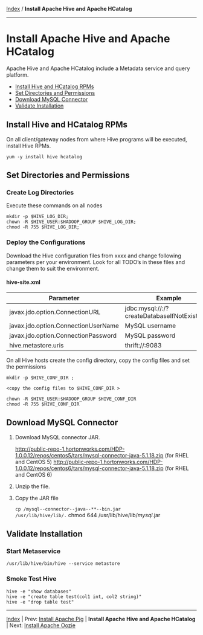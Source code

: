 [Index](./index.md)
/
**Install Apache Hive and Apache HCatalog**

------

Install Apache Hive and Apache HCatalog
=====

Apache Hive and Apache HCatalog include a Metadata service and query platform.

* [Install Hive and HCatalog RPMs](#install-hive-and-hcatalog-rpms)
* [Set Directories and Permissions](#set-directories-and-permissions)
* [Download MySQL Connector](#download-mysql-connector)
* [Validate Installation](#validate-installation)


Install Hive and HCatalog RPMs
----

On all client/gateway nodes from where Hive programs will be executed, install Hive RPMs.

    yum -y install hive hcatalog

Set Directories and Permissions
----

### Create Log Directories

Execute these commands on all nodes

    mkdir -p $HIVE_LOG_DIR;
    chown -R $HIVE_USER:$HADOOP_GROUP $HIVE_LOG_DIR;
    chmod -R 755 $HIVE_LOG_DIR;

### Deploy the Configurations

Download the Hive configuration files from xxxx and change following parameters per your environment.
Look for all TODO’s in these files and change them to suit the environment.

#### hive-site.xml

| Parameter         | Example        | Description  |
|-------------------|----------------|------------------|
| javax.jdo.option.ConnectionURL        | jdbc:mysql://<mysql host name>:<port>/<database name>?createDatabaseIfNotExist=true
| javax.jdo.option.ConnectionUserName	| MySQL username
| javax.jdo.option.ConnectionPassword   | MySQL password
| hive.metastore.uris               | thrift://<metastore server full hostname>:9083


On all Hive hosts create the config directory, copy the config files and set the permissions

    mkdir -p $HIVE_CONF_DIR ;
    
    <copy the config files to $HIVE_CONF_DIR > 

    chown -R $HIVE_USER:$HADOOP_GROUP $HIVE_CONF_DIR
    chmod -R 755 $HIVE_CONF_DIR
   
Download MySQL Connector
---

1. Download MySQL connector JAR.

    http://public-repo-1.hortonworks.com/HDP-1.0.0.12/repos/centos5/tars/mysql-connector-java-5.1.18.zip (for RHEL and CentOS 5)
    http://public-repo-1.hortonworks.com/HDP-1.0.0.12/repos/centos6/tars/mysql-connector-java-5.1.18.zip (for RHEL and CentOS 6)
    
2. Unzip the file.

3. Copy the JAR file

    <code>cp <download location>/mysql--connector--java--**--bin.jar /usr/lib/hive/lib/.</code>
    chmod 644 /usr/lib/hive/lib/*mysql*.jar


Validate Installation
----

### Start Metaservice

    /usr/lib/hive/bin/hive --service metastore

### Smoke Test Hive

    hive -e "show databases"
    hive -e "create table test(col1 int, col2 string)"
    hive -e "drop table test"


------

[Index](./index.md)
|
Prev: [Install Apache Pig](./apache-pig.md)
|
**Install Apache Hive and Apache HCatalog**
|
Next: [Install Apache Oozie](./apache-oozie.md)